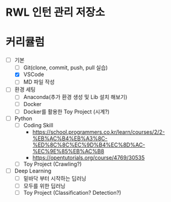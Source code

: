 # RWL 인턴 관리 저장소

# 커리큘럼
- [ ] 기본
    - [ ] Git(clone, commit, push, pull 실습)
    - [x] VSCode
    - [ ] MD 파일 작성

- [ ] 환경 세팅
    - [ ] Anaconda(추가 환경 생성 및 Lib 설치 해보기)
    - [ ] Docker
    - [ ] Docker를 활용한 Toy Project (시계?)
- [ ] Python
    - [ ] Coding Skill
        - https://school.programmers.co.kr/learn/courses/2/2-%EB%AC%B4%EB%A3%8C-%ED%8C%8C%EC%9D%B4%EC%8D%AC-%EC%9E%85%EB%AC%B8
        - https://opentutorials.org/course/4769/30535
    - [ ] Toy Project (Crawling?)
- [ ] Deep Learning
    - [ ] 밑바닥 부터 시작하는 딥러닝
    - [ ] 모두를 위한 딥러닝
    - [ ] Toy Project (Classification? Detection?)
